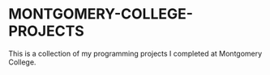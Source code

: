 # MONTGOMERY-COLLEGE-PROJECTS
This is a collection of my programming projects I completed at Montgomery College.
